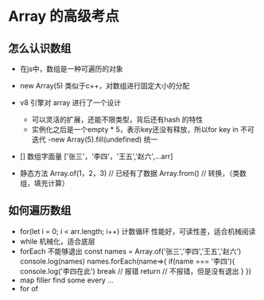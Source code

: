 # Array 的高级考点

## 怎么认识数组
  - 在js中，数组是一种可遍历的对象

  - new Array(5) 类似于c++，对数组进行固定大小的分配
  - v8 引擎对 array 进行了一个设计
    - 可以灵活的扩展，还能不限类型，背后还有hash 的特性
    - 实例化之后是一个empty * 5，表示key还没有释放，所以for key in 不可迭代
    -new Array(5).fill(undefined) 统一
    

  - [] 数组字面量
    ['张三'，'李四'，'王五','赵六',...arr] 

  - 静态方法
    Array.of(1，2，3) // 已经有了数据
    Array.from() // 转换，（类数组，填充计算）
   
## 如何遍历数组
  - for(let i = 0; i < arr.length; i++) 计数循环 性能好，可读性差，适合机械阅读
  - while 机械化，适合底层
  - forEach 不能够退出
    const names = Array.of('张三','李四','王五','赵六')
    console.log(names)
    names.forEach(name=>{
      if(name === '李四'){
        console.log('李四在此')
        break // 报错
        return // 不报错，但是没有退出
      }
    })
  - map filler find some every ...
  - for of 